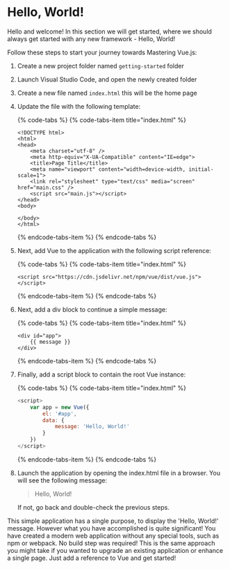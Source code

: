 # Hello, World!

Hello and welcome! In this section we will get started, where we should always get started with any new framework - Hello, World!

Follow these steps to start your journey towards Mastering Vue.js:

1. Create a new project folder named `getting-started` folder
2. Launch Visual Studio Code, and open the newly created folder
3. Create a new file named `index.html` this will be the home page
4. Update the file with the following template:

   {% code-tabs %}
   {% code-tabs-item title="index.html" %}
   ```markup
   <!DOCTYPE html>
   <html>
   <head>
       <meta charset="utf-8" />
       <meta http-equiv="X-UA-Compatible" content="IE=edge">
       <title>Page Title</title>
       <meta name="viewport" content="width=device-width, initial-scale=1">
       <link rel="stylesheet" type="text/css" media="screen" href="main.css" />
       <script src="main.js"></script>
   </head>
   <body>
    
   </body>
   </html>
   ```
   {% endcode-tabs-item %}
   {% endcode-tabs %}

5. Next, add Vue to the application with the following script reference: 

   {% code-tabs %}
   {% code-tabs-item title="index.html" %}
   ```markup
   <script src="https://cdn.jsdelivr.net/npm/vue/dist/vue.js"></script>
   ```
   {% endcode-tabs-item %}
   {% endcode-tabs %}

6. Next, add a div block to continue a simple message:

   {% code-tabs %}
   {% code-tabs-item title="index.html" %}
   ```markup
   <div id="app">
       {{ message }}
   </div>
   ```
   {% endcode-tabs-item %}
   {% endcode-tabs %}

7. Finally, add a script block to contain the root Vue instance:

   {% code-tabs %}
   {% code-tabs-item title="index.html" %}
   ```javascript
   <script>
       var app = new Vue({
           el: '#app',
           data: {
               message: 'Hello, World!'
           }
       })
   </script>
   ```
   {% endcode-tabs-item %}
   {% endcode-tabs %}

8. Launch the application by opening the index.html file in a browser. You will see the following message:

   > Hello, World!

   If not, go back and double-check the previous steps.

This simple application has a single purpose, to display the 'Hello, World!' message. However what you have accomplished is quite significant! You have created a modern web application without any special tools, such as npm or webpack. No build step was required! This is the same approach you might take if you wanted to upgrade an existing application or enhance a single page. Just add a reference to Vue and get started!

